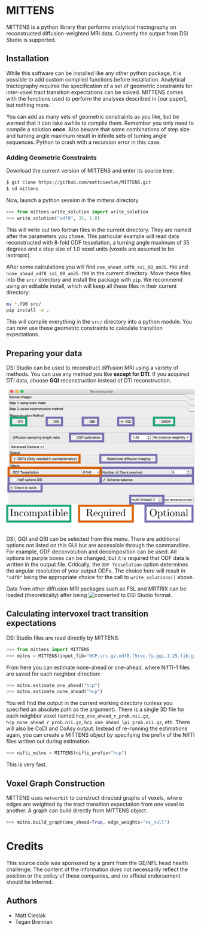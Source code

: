 
# MITTENS

MITTENS is a python library that performs analytical tractography
on reconstructed diffusion-weighted MRI data. Currently the output
from DSI Studio is supported.  


## Installation

While this software can be installed like any other python package, 
it is possible to add custom compiled functions before installation.
Analytical tractography requires the specification of a set of geometric 
constraints for inter-voxel tract transition expectations can be
solved. MITTENS comes with the functions used to perform the analyses
described in [our paper], but nothing more.

You can add as many sets of geometric constraints as you like, but be 
warned that it can take awhile to compile them.  Remember you only
need to compile a solution __once__. Also beware that some
combinations of step size and turning angle maximum result in infinite
sets of turning angle sequences. Python to crash with a recursion error
in this case.

### Adding Geometric Constraints

Download the current version of MITTENS and enter its source tree:

```bash
$ git clone https://github.com/mattcieslak/MITTENS.git
$ cd mittens
```

Now, launch a python session in the mittens directory

```python
>>> from mittens.write_solution import write_solution
>>> write_solution("odf8", 35, 1.0)
```

This will write out two fortran files in the current directory. They are named
after the parameters you chose. This particular example will read data
reconstructed with 8-fold ODF tesselation, a turning angle maximum of 35
degrees and a step size of 1.0 voxel units (voxels are assumed to be
isotropic). 

After some calculations you will find 
``one_ahead_odf8_ss1_00_am35.f90`` and ``none_ahead_odf8_ss1_00_am35.f90``
in the current directory. Move these files into the ``src/`` directory
and install the package with ``pip``. We recommend using an editable 
install, which will keep all these files in their current directory:

```bash
mv *.f90 src/
pip install -e .
```

This will compile everything in the ``src/`` directory into a 
python module. You can now use these geometric constraints to
calculate transition expectations.


## Preparing your data

DSI Studio can be used to reconstruct diffusion MRI using a variety
of methods.  You can use any method you like **except for DTI**. 
If you acquired DTI data, choose **GQI** reconstruction instead of 
DTI reconstruction.

![recon_opts](doc/img/recon_options.png)

DSI, GQI and QBI can be selected from this menu.  There are additional
options not listed on this GUI but are accessible through the commandline.
For example, ODF deconvolution and decomposition can be used. All
options in purple boxes can be changed, but it is required that ODF data
is written in the output file.  Critically, the ``ODF Tesselation`` 
option determines the angular resolution of your output ODFs. The choice 
here will result in ``"odf8"`` being the appropriate choice for 
the call to ``write_solutions()`` above.

Data from other diffusion MRI packages such as FSL and MRTRIX can be loaded
(theoretically) after being ![converted to DSI Studio
format](http://dsi-studio.labsolver.org/Manual/data-exchange-between-dsi-studio-and-mrtrix).

## Calculating intervoxel tract transition expectations

DSI Studio files are read directly by MITTENS:

```python
>>> from mittens import MITTENS
>>> mitns = MITTENS(input_fib="HCP.src.gz.odf8.f5rec.fy.gqi.1.25.fib.gz")
```

From here you can estimate none-ahead or one-ahead, where NIfTI-1 files are
saved for each neighbor direction:

```python
>>> mitns.estimate_one_ahead("hcp")
>>> mitns.estimate_none_ahead("hcp")
```

You will find the output in the current working directory (unless you specified an 
absolute path as the argument). There is a single 3D file for each neighbor voxel
named ``hcp_one_ahead_r_prob.nii.gz``, ``hcp_none_ahead_r_prob.nii.gz``, 
``hcp_one_ahead_lpi_prob.nii.gz``, etc.  There will also be CoDI and CoAsy output.
Instead of re-running the estimations again, you can create a MITTENS object 
by specifying the prefix of the NIfTI files written out during estimation.

```python
>>> nifti_mitns = MITTENS(nifti_prefix="hcp")
```

This is very fast.

## Voxel Graph Construction

MITTENS uses ``networkit`` to construct directed graphs of voxels, where edges
are weighted by the tract transition expectation from one voxel to another. 
A graph can build directly from MITTENS object.

```python
>>> mitns.build_graph(one_ahead=True, edge_weights="vs_null")
```




Credits
========
This source code was sponsored by a grant from the GE/NFL head health challenge. 
The content of the information does not necessarily reflect the position or
the policy of these companies, and no official endorsement should be inferred.

Authors
-------
 * Matt Cieslak
 * Tegan Brennan
